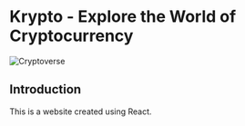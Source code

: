 # Krypto - Explore the World of Cryptocurrency

![Cryptoverse](https://i.ibb.co/8gh5Jc8/image.png)

## Introduction
This is a website created using React. 
